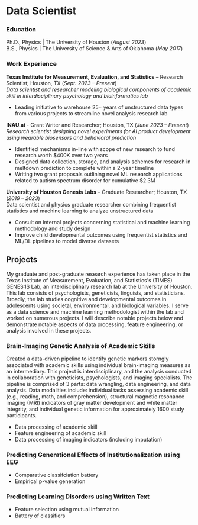 # Data Scientist

### Education 
Ph.D., Physics | The University of Houston (_August 2023_)  
B.S., Physics | The University of Science & Arts of Oklahoma (_May 2017_)

### Work Experience
**Texas Institute for Measurement, Evaluation, and Statistics** – Research Scientist; Houston, TX (_Sept. 2023 – Present_)  
_Data scientist and researcher modeling biological components of academic skill in interdisciplinary psychology and bioinformatics lab_ 
-	Leading initiative to warehouse 25+ years of unstructured data types from various projects to streamline novel analysis research lab  

**INAU.ai** - Grant Writer and Researcher; Houston, TX (_June 2023 – Present_)  
_Research scientist designing novel experiments for AI product development using wearable biosensors and behavioral prediction_ 
-	Identified mechanisms in-line with scope of new research to fund research worth $400K over two years
-	Designed data collection, storage, and analysis schemes for research in meltdown prediction to complete within a 2-year timeline
-	Writing two grant proposals outlining novel ML research applications related to autism spectrum disorder for cumulative $2.3M  

**University of Houston Genesis Labs** – Graduate Researcher; Houston, TX (_2019 – 2023_)  
Data scientist and physics graduate researcher combining frequentist statistics and machine learning to analyze unstructured data
-	Consult on internal projects concerning statistical and machine learning methodology and study design
-	Improve child developmental outcomes using frequentist statistics and ML/DL pipelines to model diverse datasets 


## Projects
My graduate and post-graduate research experience has taken place in the Texas Institute of Measurement, Evaluation, and Statistics's (TIMES) GENES:IS Lab, an interdisciplinary research lab at the University of Houston. This lab consists of psychologists, geneticists, linguists, and statisticians. Broadly, the lab studies cognitive and developmental outcomes in adolescents using societal, environmental, and biological variables. I serve as a data science and machine learning methodologist within the lab and worked on numerous projects. I will describe notable projects below and demonstrate notable aspects of data processing, feature engineering, or analysis involved in these projects. 

### Brain-Imaging Genetic Analysis of Academic Skills
Created a data-driven pipeline to identify genetic markers storngly associated with academic skills using individual brain-imaging measures as an intermediary. This project is interdisciplinary, and the analysis conducted in collaboration with geneticists, psychologists, and imaging specialists. The pipeline is comprised of 3 parts: data wrangling, data engineering, and data analysis. Data modalities include: individual tasks assessing academic skill (e.g., reading, math, and comprehension), structural magnetic resonance imaging (MRI) indicators of gray matter development and white matter integrity, and individual genetic information for approximately 1600 study participants. 
- Data processing of academic skill
- Feature engineering of academic skill
- Data processing of imaging indicators (including imputation)
  
### Predicting Generational Effects of Institutionalization using EEG 
- Comparative classifciation battery
- Empirical p-value generation

### Predicting Learning Disorders using Written Text
- Feature selection using mutual information
- Battery of classifiers

